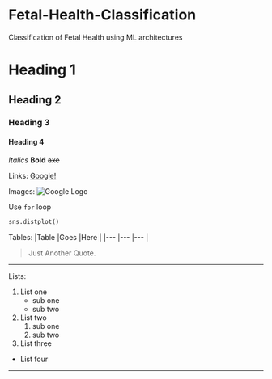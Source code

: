 # Fetal-Health-Classification
Classification of Fetal Health using ML architectures

# Heading 1
## Heading 2
### Heading 3
#### Heading 4

_Italics_
**Bold**
~~axe~~ 

Links:
[Google!](https://www.google.com "Google")

Images:
![Google Logo](https://blog.hubspot.com/hubfs/image8-2.jpg "Logo")

Use `for` loop

```Python
sns.distplot()
```

Tables:
|Table |Goes |Here |
|--- |--- |--- |

>Just Another Quote.

---

Lists:
1. List one
   - sub one
   - sub two
2. List two
   1. sub one
   2. sub two
3. List three
- List four

***